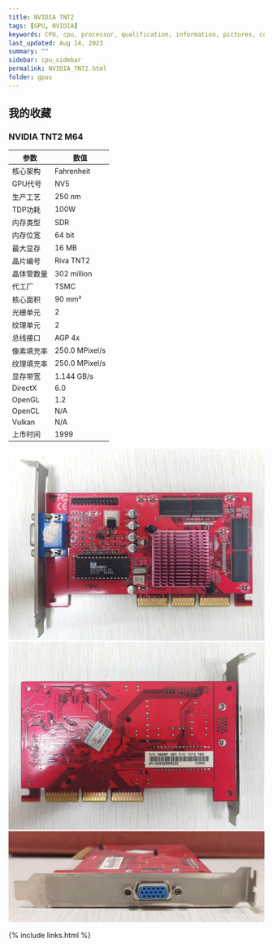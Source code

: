 ```yaml
---
title: NVIDIA TNT2
tags: [GPU, NVIDIA]
keywords: CPU, cpu, processor, qualification, information, pictures, core, frequency, chip packaging, packaging, cpu info, x86, collection, amd, cyrix, harris, ibm, idt, iit, intel, motorola, nec, sgs, sgs-thomson, siemens, ST, signetics, mhs, ti, texas instruments, ulsi, umc, weitek, zilog, 3002, 4004, 4040, 8008, 808x, 8085, 8088, 8086, 80188, 80186, 80286, 286, 80386, 386, i386, Am386, 386sx, 386dx, 486, i486, 586, 486sx, 486dx, overdrive, 487, pentium, 586, 5x86, 386dlc, 386slc, 486dx2, mmx, ppro, pentium-pro, pro, athlon, duron, z80, dirk oppelt, dirk, oppelt, engineering, sample, samples, NVIDIA, GeForce, GPU
last_updated: Aug 14, 2023
summary: ""
sidebar: cpu_sidebar
permalink: NVIDIA_TNT2.html
folder: gpus
---
```


## 我的收藏

### NVIDIA TNT2 M64

| 参数 | 数值 |
| ------ | ------ |
| 核心架构 | Fahrenheit |
| GPU代号 | NV5 |
| 生产工艺 | 250 nm |
| TDP功耗 | 100W |
| 内存类型 | SDR |
| 内存位宽 | 64 bit |
| 最大显存 | 16 MB |
| 晶片编号 | Riva TNT2 |
| 晶体管数量 | 302 million |
| 代工厂 | TSMC |
| 核心面积 | 90 mm² |
| 光栅单元 | 2 |
| 纹理单元 | 2 |
| 总线接口 | AGP 4x |
| 像素填充率 | 250.0 MPixel/s |
| 纹理填充率 | 250.0 MPixel/s |
| 显存带宽 | 1.144 GB/s |
| DirectX | 6.0 |
| OpenGL | 1.2 |
| OpenCL | N/A |
| Vulkan | N/A |
| 上市时间 | 1999 |

![NVIDIA TNT2 M64 正面](/images/gpus/NVIDIA/NVIDIA_TNT2_M64_(32M_七彩虹)_1.jpg)
![NVIDIA TNT2 M64 背面](/images/gpus/NVIDIA/NVIDIA_TNT2_M64_(32M_七彩虹)_2.jpg)
![NVIDIA TNT2 M64 接口](/images/gpus/NVIDIA/NVIDIA_TNT2_M64_(32M_七彩虹)_3.jpg)

{% include links.html %}
